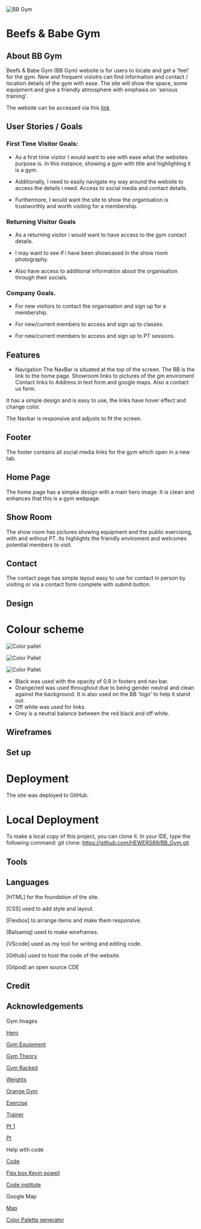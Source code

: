 ![BB Gym](/documentation/bb_gym.jpeg)

# Beefs & Babe Gym


 ## About BB Gym

Beefs & Babe Gym (BB Gym) website is for users to locate and get a 'feel' for the gym. 
New and frequent visiotrs can find information and contact / location details of the gym with ease.
The site will show the space, some equipment and give a friendly atmosphere with emphasis on 'serious training'.

The website can be accessed via this [link](https://github.com/HEWERS89/BB_Gym.git)

## User Stories /  Goals

### First Time Visitor Goals:
* As a first time visitor I would want to see with ease what the websites purpose is. In this instance, showing a gym with title and highlighting it is a gym.

* Additionally, I need to easily navigate my way around the website to access the details i need. Access to social media and contact details.

* Furthermore, I would want the site to show the organisation is trustworthly and worth visiting for a membership.


### Returning Visitor Goals

* As a returning visitor i would want to have access to the gym contact details.

* I may want to see if i have been showcased in the show room photography.

* Also have access to additional information about the organisation through their socials.


### Company Goals.

* For new visitors to contact the organisation and sign up for a membership.

* For new/current members to access and sign up to classes.

* For new/current members to access and sign up to PT sessions. 



## Features

* Navigation
The NavBar is situated at the top of the screen.
The BB is the link to the home page. 
Showroom links to pictures of the gm enviroment 
Contact links to Address in text form and google maps. Also a contact us form. 

It has a simple design and is easy to use, the links have hover effect and change color. 

The Navbar is responsive and adjusts to fit the screen.


## Footer

The footer contains all social media links for the gym which open in a new tab.

## Home Page
The home page has a simpke design with a main hero image. 
It is clean and enhances that this is a gym webpage.

## Show Room
The show room has pictures showing equipment and the public exercising, with and without PT. 
Its highlights the friendly enviroment and welcomes potential members to visit.

## Contact

The contact page has simple layout easy to use for contact in person by visiting or via a contact form complete with submit button.

## Design

# Colour scheme

![Color pallet](documentation/rgb_146_140_140.jpeg)

![Color Pallet](documentation/rgb_173_53_10.jpeg)

![Color Pallet](documentation/rgb_251_250_250.jpeg)

* Black was used with the opacity of 0.8 in footers and nav bar.
* Orange/red was used throughout due to being gender neutral and clean against the background. It is also used on the BB 'logo' to help it stand out.
* Off white was used for links. 
* Grey is a neutral balance between the red black and off white. 


## Wireframes



## Set up

# Deployment

The site was deployed to GitHub. 


# Local Deployment
To make a local copy of this project, you can clone it. In your IDE, type the following command:
git clone: https://github.com/HEWERS89/BB_Gym.git


## Tools



## Languages
 [HTML] for the foundation of the site.

 [CSS] used to add style and layout.

 [Flexbox] to arrange items and make them responsive.

 [Balsamiq] used to make wireframes.

 [VScode] used as my tool for writing and editing code.

 [Github] used to host the code of the website.

 [Gitpod] an open source CDE

## Credit


## Acknowledgements

 Gym Images
 
 [Hero](https://jonathanholmes.co.uk/6-of-the-best-gyms-in-london/) 

 [Gym Equipment](https://www.cgtrader.com/)

 [Gym Theory](https://pinnaclecontracting.com/)

 [Gym Racked](https://ny.racked.com/)

 [Weights](https://fitness-superstore.co.uk/weights)

 [Orange Gym](https://orangegym.at)

 [Exercise](https://\Fitness-superstore.co.uk)

 [Trainer](https://growthopsdigital.com.au)

 [Pt 1](https://mygym.co.uk)

 [Pt](https://nacams.org)

 Help with code

 [Code](https://www.w3schools.com)

 [Flex box Kevin powell](https://www.youtube.com/watch?v=vQAvjof1oe4)

 [Code institute](https://learn.codeinstitute.net/) 

 Google Map

 [Map](https://www.google.com/maps)

 [Color Palette generator](https://convertingcolors.com/)
